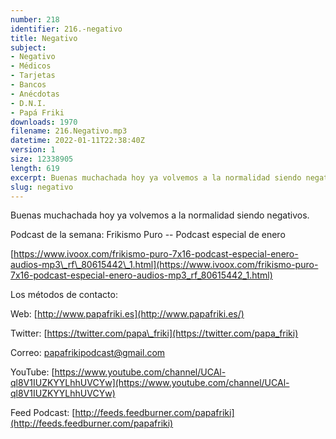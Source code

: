 ```yaml
---
number: 218
identifier: 216.-negativo
title: Negativo
subject:
- Negativo
- Médicos
- Tarjetas
- Bancos
- Anécdotas
- D.N.I.
- Papá Friki
downloads: 1970
filename: 216.Negativo.mp3
datetime: 2022-01-11T22:38:40Z
version: 1
size: 12338905
length: 619
excerpt: Buenas muchachada hoy ya volvemos a la normalidad siendo negativos
slug: negativo
---
```

Buenas muchachada hoy ya volvemos a la normalidad siendo negativos.

Podcast de la semana: Frikismo Puro -- Podcast especial de enero

[https://www.ivoox.com/frikismo-puro-7x16-podcast-especial-enero-audios-mp3\_rf\_80615442\_1.html](https://www.ivoox.com/frikismo-puro-7x16-podcast-especial-enero-audios-mp3_rf_80615442_1.html)

Los métodos de contacto:

Web: [http://www.papafriki.es](http://www.papafriki.es/)

Twitter: [https://twitter.com/papa\_friki](https://twitter.com/papa_friki)

Correo: [papafrikipodcast@gmail.com](https://archive.org/details/papafrikipodast@gmail.com)

YouTube: [https://www.youtube.com/channel/UCAl-ql8V1IUZKYYLhhUVCYw](https://www.youtube.com/channel/UCAl-ql8V1IUZKYYLhhUVCYw)

Feed Podcast: [http://feeds.feedburner.com/papafriki](http://feeds.feedburner.com/papafriki)